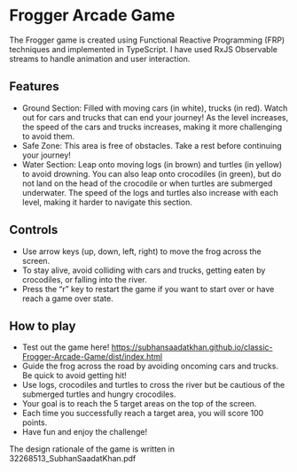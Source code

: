 # Frogger Arcade Game

The Frogger game is created using Functional Reactive Programming (FRP) techniques and implemented in TypeScript. I have used RxJS Observable streams to handle animation and user interaction.

## Features

- Ground Section: Filled with moving cars (in white), trucks (in red). Watch out for cars and trucks that can end your journey! As the level increases, the speed of the cars and trucks increases, making it more challenging to avoid them.
- Safe Zone: This area is free of obstacles. Take a rest before continuing your journey!
- Water Section: Leap onto moving logs (in brown) and turtles (in yellow) to avoid drowning. You can also leap onto crocodiles (in green), but do not land on the head of the crocodile or when turtles are submerged underwater. The speed of the logs and turtles also increase with each level, making it harder to navigate this section.

## Controls

- Use arrow keys (up, down, left, right) to move the frog across the screen.
- To stay alive, avoid colliding with cars and trucks, getting eaten by crocodiles, or falling into the river.
- Press the “r” key to restart the game if you want to start over or have reach a game over state.

## How to play

- Test out the game here! https://subhansaadatkhan.github.io/classic-Frogger-Arcade-Game/dist/index.html
- Guide the frog across the road by avoiding oncoming cars and trucks. Be quick to avoid getting hit!
- Use logs, crocodiles and turtles to cross the river but be cautious of the submerged turtles and hungry crocodiles.
- Your goal is to reach the 5 target areas on the top of the screen.
- Each time you successfully reach a target area, you will score 100 points.
- Have fun and enjoy the challenge!

The design rationale of the game is written in 32268513_SubhanSaadatKhan.pdf

